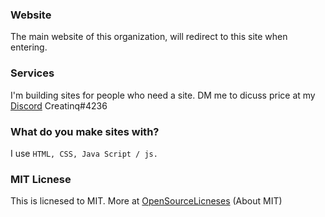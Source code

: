 ### Website

The main website of this organization, will redirect to this site when entering.

### Services

I'm building sites for people who need a site.
DM me to dicuss price at my [Discord](https://discord.com/users/963412628967936061) Creatinq#4236

### What do you make sites with?

I use 
```HTML, CSS, Java Script / js.```

### MIT Licnese
This is licnesed to MIT.
More at [OpenSourceLicneses](https://opensource.org/licenses/MIT) (About MIT)


